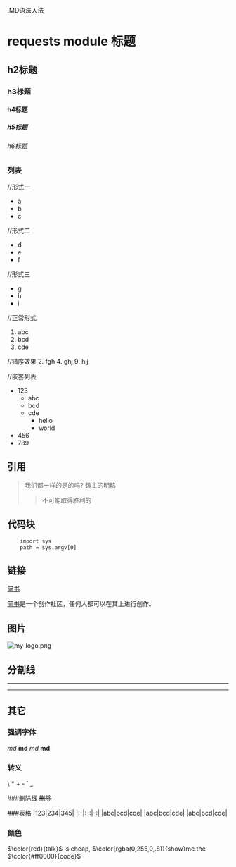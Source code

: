 .MD语法入法

# requests module 标题
## h2标题
### h3标题 ###
#### h4标题
##### h5标题
###### h6标题

### 列表
//形式一
+ a
+ b
+ c

//形式二
- d
- e 
- f

//形式三
* g
* h
* i

//正常形式
1. abc
2. bcd
3. cde

//错序效果
2. fgh
4. ghj
9. hij

//嵌套列表
+ 123
    + abc
    + bcd
    + cde
        + hello
        + world
+ 456
+ 789

## 引用
> 我们都一样的是的吗? 魏主的明略
>> 不可能取得胜利的

## 代码块
```
    import sys
    path = sys.argv[0]
```

## 链接
[简书](https://www.jianshu.com "创作你的创作")

[简书]: https://www.jianshu.com '创作你的创作'
[简书]是一个创作社区，任何人都可以在其上进行创作。

## 图片
![my-logo.png](https://upload-images.jianshu.io/upload_images/13623636-6d878e3d3ef63825.png?imageMogr2/auto-orient/strip%7CimageView2/2/w/1240 "my-logo")

[my-logo.png]: <https://upload-images.jianshu.io/upload_images/13623636-6d878e3d3ef63825.png?imageMogr2/auto-orient/strip%7CimageView2/2/w/1240> "my-logo"

## 分割线
---
- - -

## 其它
### 强调字体
*md*
**md**
_md_
__md__

### 转义
\\
\*
\+
\-
\`
\_

###删除线
~~删除~~

###表格
|123|234|345|
|:-|:-:|-:|
|abc|bcd|cde|
|abc|bcd|cde|
|abc|bcd|cde|

### 颜色
$\color{red}{talk}$ is cheap, $\color{rgba(0,255,0,.8)}{show}me the $\color{#ff0000}{code}$
